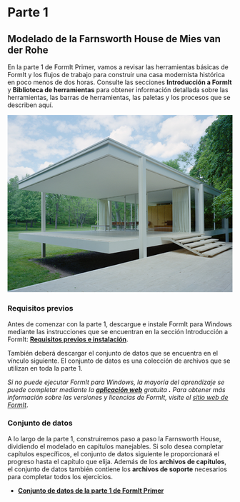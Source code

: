 # Parte 1

## Modelado de la Farnsworth House de Mies van der Rohe

En la parte 1 de FormIt Primer, vamos a revisar las herramientas básicas de FormIt y los flujos de trabajo para construir una casa modernista histórica en poco menos de dos horas. Consulte las secciones **Introducción a FormIt** y **Biblioteca de herramientas** para obtener información detallada sobre las herramientas, las barras de herramientas, las paletas y los procesos que se describen aquí.

![Farnsworth House](../../.gitbook/assets/49e004f3-d500-4890-9188-e8a87c1e396a-2.png)

### Requisitos previos

Antes de comenzar con la parte 1, descargue e instale FormIt para Windows mediante las instrucciones que se encuentran en la sección Introducción a FormIt: [**Requisitos previos e instalación**](../../formit-introduction/prerequisites-and-installation.md).

También deberá descargar el conjunto de datos que se encuentra en el vínculo siguiente. El conjunto de datos es una colección de archivos que se utilizan en toda la parte 1.

_Si no puede ejecutar FormIt para Windows, la mayoría del aprendizaje se puede completar mediante la_ [_**aplicación web**_](https://formit.autodesk.com/app) _gratuita **.** Para obtener más información sobre las versiones y licencias de FormIt, visite el_ [_sitio web de FormIt_](https://formit.autodesk.com).

### Conjunto de datos

A lo largo de la parte 1, construiremos paso a paso la Farnsworth House, dividiendo el modelado en capítulos manejables. Si solo desea completar capítulos específicos, el conjunto de datos siguiente le proporcionará el progreso hasta el capítulo que elija. Además de los **archivos de capítulos**, el conjunto de datos también contiene los **archivos de soporte** necesarios para completar todos los ejercicios.

* [**Conjunto de datos de la parte 1 de FormIt Primer**](https://formit-help.s3.amazonaws.com/FormIt+Primer+Part+1+Datasets.zip)

